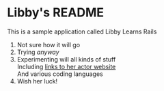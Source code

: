 # Libby's README

This is a sample application called Libby Learns Rails

1. Not sure how it will go
2. Trying *anyway*
3. Experimenting will all kinds of stuff  
   Including [links to her actor website](http://www.libbytatum.com)  
   And various coding languages 
4. Wish her luck!
